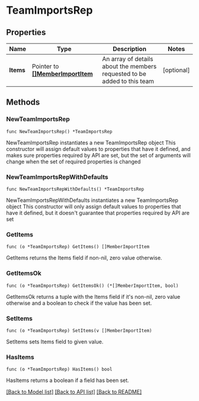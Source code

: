 # TeamImportsRep

## Properties

Name | Type | Description | Notes
------------ | ------------- | ------------- | -------------
**Items** | Pointer to [**[]MemberImportItem**](MemberImportItem.md) | An array of details about the members requested to be added to this team | [optional] 

## Methods

### NewTeamImportsRep

`func NewTeamImportsRep() *TeamImportsRep`

NewTeamImportsRep instantiates a new TeamImportsRep object
This constructor will assign default values to properties that have it defined,
and makes sure properties required by API are set, but the set of arguments
will change when the set of required properties is changed

### NewTeamImportsRepWithDefaults

`func NewTeamImportsRepWithDefaults() *TeamImportsRep`

NewTeamImportsRepWithDefaults instantiates a new TeamImportsRep object
This constructor will only assign default values to properties that have it defined,
but it doesn't guarantee that properties required by API are set

### GetItems

`func (o *TeamImportsRep) GetItems() []MemberImportItem`

GetItems returns the Items field if non-nil, zero value otherwise.

### GetItemsOk

`func (o *TeamImportsRep) GetItemsOk() (*[]MemberImportItem, bool)`

GetItemsOk returns a tuple with the Items field if it's non-nil, zero value otherwise
and a boolean to check if the value has been set.

### SetItems

`func (o *TeamImportsRep) SetItems(v []MemberImportItem)`

SetItems sets Items field to given value.

### HasItems

`func (o *TeamImportsRep) HasItems() bool`

HasItems returns a boolean if a field has been set.


[[Back to Model list]](../README.md#documentation-for-models) [[Back to API list]](../README.md#documentation-for-api-endpoints) [[Back to README]](../README.md)


